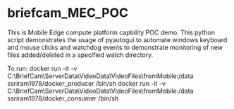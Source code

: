 # briefcam_MEC_POC
This is Mobile Edge compute platform capbility POC demo.
This python script demonstrates the usage of pyautogui to automate windows keyboard and mouse clicks and watchdog events to demonstrate monitoring of new files added/deleted in a specified watch directory.

To run:
docker run -it -v C:\BriefCam\ServerData\VideoData\VideoFiles\fromMobile:/data ssriram1978/docker_producer /bin/sh
docker run -it -v C:\BriefCam\ServerData\VideoData\VideoFiles\fromMobile:/data ssriram1978/docker_consumer /bin/sh
